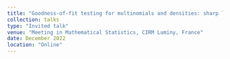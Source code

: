 ```yaml
---
title: "Goodness-of-fit testing for multinomials and densities: sharp local minimax rates.  "
collection: talks
type: "Invited talk"
venue: "Meeting in Mathematical Statistics, CIRM Luminy, France"
date: December 2022
location: "Online"
---
```


